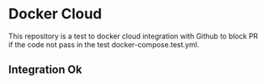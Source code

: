 # Docker Cloud

This repository is a test to docker cloud integration with Github to block PR if the code not pass in the test docker-compose.test.yml.


## Integration Ok